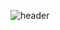 <!---
silence102/silence102 is a ✨ special ✨ repository because its `README.md` (this file) appears on your GitHub profile.
You can click the Preview link to take a look at your changes.
--->

![header](https://capsule-render.vercel.app/api?type=waving&color=99CCFF&animation=fadeIn&height=200&section=header&text=Hi%20there!%20I'm%20Minseok.&fontSize=60&fontColor=000033&fontAlignY=45)
